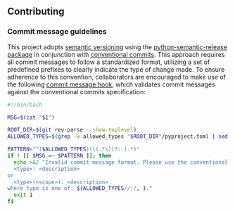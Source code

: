 ## Contributing

### Commit message guidelines

This project adopts [semantic versioning](https://semver.org/) using the
[python-semantic-release package](https://python-semantic-release.readthedocs.io/en/latest/#) in
conjunction with [conventional commits](https://www.conventionalcommits.org/en/v1.0.0/). This
approach
requires all commit messages to follow a standardized format, utilizing a set of predefined prefixes
to clearly indicate the type of change made. To ensure adherence to this convention, collaborators
are encouraged to make use of the
following [commit message hook](https://git-scm.com/book/ms/v2/Customizing-Git-Git-Hooks),
which validates commit messages against the conventional commits specification:

```bash
#!/bin/bash

MSG=$(cat "$1")

ROOT_DIR=$(git rev-parse --show-toplevel)
ALLOWED_TYPES=$(grep -w allowed_types "$ROOT_DIR"/pyproject.toml | sed -r 's/.*\[(.*)\].*/\1/' | tr -d ' "' | tr ',' '|')

PATTERN="^($ALLOWED_TYPES)(\(.*\))?: (.*)"
if ! [[ $MSG =~ $PATTERN ]]; then
  echo >&2 "Invalid commit message format. Please use the conventional commit style
  <type>: <description>
or
  <type>(<scope>): <description>
where type is one of: ${ALLOWED_TYPES//|/, }."
  exit 1
fi
```
